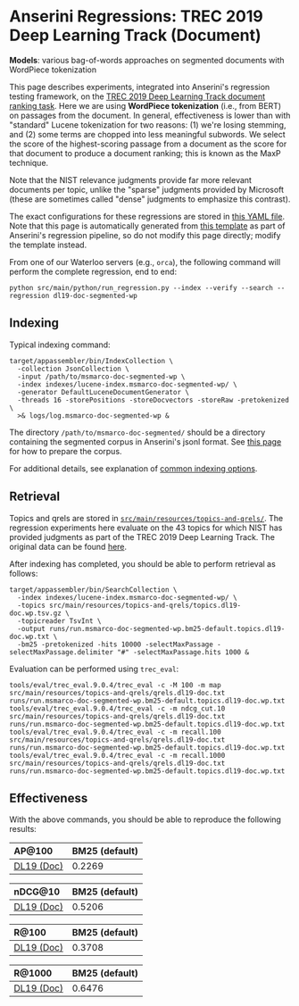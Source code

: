 # Anserini Regressions: TREC 2019 Deep Learning Track (Document)

**Models**: various bag-of-words approaches on segmented documents with WordPiece tokenization

This page describes experiments, integrated into Anserini's regression testing framework, on the [TREC 2019 Deep Learning Track document ranking task](https://trec.nist.gov/data/deep2019.html).
Here we are using **WordPiece tokenization** (i.e., from BERT) on passages from the document.
In general, effectiveness is lower than with "standard" Lucene tokenization for two reasons: (1) we're losing stemming, and (2) some terms are chopped into less meaningful subwords.
We select the score of the highest-scoring passage from a document as the score for that document to produce a document ranking; this is known as the MaxP technique.

Note that the NIST relevance judgments provide far more relevant documents per topic, unlike the "sparse" judgments provided by Microsoft (these are sometimes called "dense" judgments to emphasize this contrast).

The exact configurations for these regressions are stored in [this YAML file](../src/main/resources/regression/dl19-doc-segmented-wp.yaml).
Note that this page is automatically generated from [this template](../src/main/resources/docgen/templates/dl19-doc-segmented-wp.template) as part of Anserini's regression pipeline, so do not modify this page directly; modify the template instead.

From one of our Waterloo servers (e.g., `orca`), the following command will perform the complete regression, end to end:

```
python src/main/python/run_regression.py --index --verify --search --regression dl19-doc-segmented-wp
```

## Indexing

Typical indexing command:

```
target/appassembler/bin/IndexCollection \
  -collection JsonCollection \
  -input /path/to/msmarco-doc-segmented-wp \
  -index indexes/lucene-index.msmarco-doc-segmented-wp/ \
  -generator DefaultLuceneDocumentGenerator \
  -threads 16 -storePositions -storeDocvectors -storeRaw -pretokenized \
  >& logs/log.msmarco-doc-segmented-wp &
```

The directory `/path/to/msmarco-doc-segmented/` should be a directory containing the segmented corpus in Anserini's jsonl format.
See [this page](experiments-msmarco-doc-doc2query-details.md) for how to prepare the corpus.

For additional details, see explanation of [common indexing options](common-indexing-options.md).

## Retrieval

Topics and qrels are stored in [`src/main/resources/topics-and-qrels/`](../src/main/resources/topics-and-qrels/).
The regression experiments here evaluate on the 43 topics for which NIST has provided judgments as part of the TREC 2019 Deep Learning Track.
The original data can be found [here](https://trec.nist.gov/data/deep2019.html).

After indexing has completed, you should be able to perform retrieval as follows:

```
target/appassembler/bin/SearchCollection \
  -index indexes/lucene-index.msmarco-doc-segmented-wp/ \
  -topics src/main/resources/topics-and-qrels/topics.dl19-doc.wp.tsv.gz \
  -topicreader TsvInt \
  -output runs/run.msmarco-doc-segmented-wp.bm25-default.topics.dl19-doc.wp.txt \
  -bm25 -pretokenized -hits 10000 -selectMaxPassage -selectMaxPassage.delimiter "#" -selectMaxPassage.hits 1000 &
```

Evaluation can be performed using `trec_eval`:

```
tools/eval/trec_eval.9.0.4/trec_eval -c -M 100 -m map src/main/resources/topics-and-qrels/qrels.dl19-doc.txt runs/run.msmarco-doc-segmented-wp.bm25-default.topics.dl19-doc.wp.txt
tools/eval/trec_eval.9.0.4/trec_eval -c -m ndcg_cut.10 src/main/resources/topics-and-qrels/qrels.dl19-doc.txt runs/run.msmarco-doc-segmented-wp.bm25-default.topics.dl19-doc.wp.txt
tools/eval/trec_eval.9.0.4/trec_eval -c -m recall.100 src/main/resources/topics-and-qrels/qrels.dl19-doc.txt runs/run.msmarco-doc-segmented-wp.bm25-default.topics.dl19-doc.wp.txt
tools/eval/trec_eval.9.0.4/trec_eval -c -m recall.1000 src/main/resources/topics-and-qrels/qrels.dl19-doc.txt runs/run.msmarco-doc-segmented-wp.bm25-default.topics.dl19-doc.wp.txt
```

## Effectiveness

With the above commands, you should be able to reproduce the following results:

| AP@100                                                                                                       | BM25 (default)|
|:-------------------------------------------------------------------------------------------------------------|-----------|
| [DL19 (Doc)](https://trec.nist.gov/data/deep2019.html)                                                       | 0.2269    |


| nDCG@10                                                                                                      | BM25 (default)|
|:-------------------------------------------------------------------------------------------------------------|-----------|
| [DL19 (Doc)](https://trec.nist.gov/data/deep2019.html)                                                       | 0.5206    |


| R@100                                                                                                        | BM25 (default)|
|:-------------------------------------------------------------------------------------------------------------|-----------|
| [DL19 (Doc)](https://trec.nist.gov/data/deep2019.html)                                                       | 0.3708    |


| R@1000                                                                                                       | BM25 (default)|
|:-------------------------------------------------------------------------------------------------------------|-----------|
| [DL19 (Doc)](https://trec.nist.gov/data/deep2019.html)                                                       | 0.6476    |

